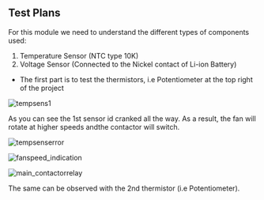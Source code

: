 ## Test Plans
For this module we need to understand the different types of components used:

1. Temperature Sensor (NTC type 10K)
2. Voltage Sensor (Connected to the Nickel contact of Li-ion Battery)

* The first part is to test the thermistors, i.e Potentiometer at the top right of the project

![tempsens1](https://user-images.githubusercontent.com/98948359/157180629-1f6f3aa0-d6a0-46b5-a990-4e66063ffce7.png)

As you can see the 1st sensor id cranked all the way. As a result, the fan will rotate at higher speeds andthe contactor will switch.

![tempsenserror](https://user-images.githubusercontent.com/98948359/157181009-6379590a-227b-42ce-aa51-64d357a697d7.png)

![fanspeed_indication](https://user-images.githubusercontent.com/98948359/157181078-518b3cae-a9a0-474b-8dd0-8328d8d2d748.png)

![main_contactorrelay](https://user-images.githubusercontent.com/98948359/157181141-7db700ad-2a94-4ce5-b9d9-eefcff274fa5.png)

The same can be observed with the 2nd thermistor (i.e Potentiometer).